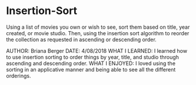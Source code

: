 # Insertion-Sort
Using a list of movies you own or wish to see, sort them based on title, year created, or movie studio. Then, using the insertion sort algorithm to reorder the collection as requested in ascending or descending order.

AUTHOR: Briana Berger
DATE: 4/08/2018
WHAT I LEARNED: I learned how to use insertion sorting to order things by year, title, and studio through ascending and descending order.
WHAT I ENJOYED: I loved using the sorting in an applicative manner and being able to see all the different orderings. 
